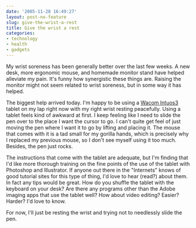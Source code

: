 ```yaml
---
date: '2005-11-28 16:49:27'
layout: post-no-feature
slug: give-the-wrist-a-rest
title: Give the wrist a rest
categories:
- technology
- health
- gadgets
---
```


My wrist soreness has been generally better over the last few weeks. A new desk, more ergonomic mouse, and homemade monitor stand have helped alleviate my pain. It's funny how synergistic these things are. Raising the monitor might not seem related to wrist soreness, but in some way it has helped.

The biggest help arrived today. I'm happy to be using a [Wacom Intuos3](http://www.wacom.com/productinfo/6x8.cfm) tablet on my lap right now with my right wrist resting peacefully. Using a tablet feels kind of awkward at first. I keep feeling like I need to slide the pen over to the place I want the cursor to go. I can't quite get feel of just moving the pen where I want it to go by lifting and placing it. The mouse that comes with it is a tad small for my gorilla hands, which is precisely why I replaced my previous mouse, so I don't see myself using it too much. Besides, the pen just rocks.

The instructions that come with the tablet are adequate, but I'm finding that I'd like more thorough training on the fine points of the use of the tablet with Photoshop and Illustrator. If anyone out there in the "Internets" knows of good tutorial sites for this type of thing, I'd love to hear (read?) about them. In fact any tips would be great. How do you shuffle the tablet with the keyboard on your desk? Are there any programs other than the Adobe imaging apps that use the tablet well? How about video editing? Easier? Harder? I'd love to know.

For now, I'll just be resting the wrist and trying not to needlessly slide the pen.
